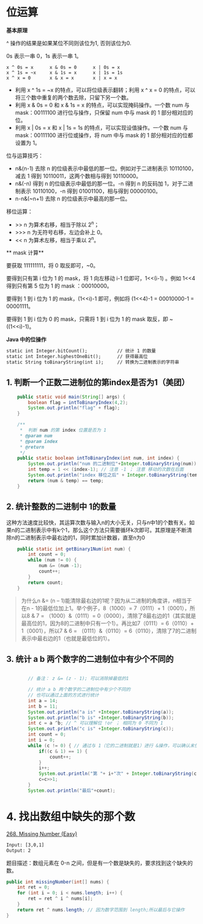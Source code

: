 # 位运算

**基本原理**  

^ 操作的结果是如果某位不同则该位为1, 否则该位为0.


0s 表示一串 0，1s 表示一串 1。

```
x ^ 0s = x      x & 0s = 0      x | 0s = x
x ^ 1s = ~x     x & 1s = x      x | 1s = 1s
x ^ x = 0       x & x = x       x | x = x
```

- 利用 x ^ 1s = \~x 的特点，可以将位级表示翻转；利用 x ^ x = 0 的特点，可以将三个数中重复的两个数去除，只留下另一个数。
- 利用 x & 0s = 0 和 x & 1s = x 的特点，可以实现掩码操作。一个数 num 与 mask：00111100 进行位与操作，只保留 num 中与 mask 的 1 部分相对应的位。
- 利用 x | 0s = x 和 x | 1s = 1s 的特点，可以实现设值操作。一个数 num 与 mask：00111100 进行位或操作，将 num 中与 mask 的 1 部分相对应的位都设置为 1。

位与运算技巧：

- n&(n-1) 去除 n 的位级表示中最低的那一位。例如对于二进制表示 10110100，减去 1 得到 10110011，这两个数相与得到 10110000。
- n&(-n) 得到 n 的位级表示中最低的那一位。-n 得到 n 的反码加 1，对于二进制表示 10110100，-n 得到 01001100，相与得到 00000100。
- n-n&(\~n+1) 去除 n 的位级表示中最高的那一位。

移位运算：

- \>\> n 为算术右移，相当于除以 2<sup>n</sup>；
- \>\>\> n 为无符号右移，左边会补上 0。
- &lt;&lt; n 为算术左移，相当于乘以 2<sup>n</sup>。

** mask 计算**  

要获取 111111111，将 0 取反即可，\~0。

要得到只有第 i 位为 1 的 mask，将 1 向左移动 i-1 位即可，1&lt;&lt;(i-1) 。例如 1&lt;&lt;4 得到只有第 5 位为 1 的 mask ：00010000。

要得到 1 到 i 位为 1 的 mask，(1&lt;&lt;i)-1 即可，例如将 (1&lt;&lt;4)-1 = 00010000-1 = 00001111。

要得到 1 到 i 位为 0 的 mask，只需将 1 到 i 位为 1 的 mask 取反，即 \~((1&lt;&lt;i)-1)。

**Java 中的位操作**  

```html
static int Integer.bitCount();           // 统计 1 的数量
static int Integer.highestOneBit();      // 获得最高位
static String toBinaryString(int i);     // 转换为二进制表示的字符串
```


## 1. 判断一个正数二进制位的第index是否为1（美团）

```java
    public static void main(String[] args) {
        boolean flag = intToBinaryIndex(4,2);
        System.out.println("flag" + flag);
    }

    /**
     *  判断 num 的第 index 位置是否为 1
     * @param num
     * @param index
     * @return
     */
    public static boolean intToBinaryIndex(int num, int index) {
        System.out.println("num 的二进制位"+Integer.toBinaryString(num));
        int temp = 1 << (index-1); // 注意 -1 ； 注意 移动的次数在后面
        System.out.println("index 移位之后" + Integer.toBinaryString(temp));
        return (num & temp) == temp;
    }
```

## 2. 统计整数的二进制中 1的数量

这种方法速度比较快，其运算次数与输入n的大小无关，只与n中1的个数有关。如果n的二进制表示中有k个1，那么这个方法只需要循环k次即可。其原理是不断清除n的二进制表示中最右边的1，同时累加计数器，直至n为0

```java
    public static int getBinary1Num(int num) {
        int count = 0;
        while (num != 0) {
            num &= (num -1);
            count++;
        }
        return count;
    }
```
> 为什么n &= (n – 1)能清除最右边的1呢？因为从二进制的角度讲，n相当于在n - 1的最低位加上1。举个例子，8（1000）= 7（0111）+ 1（0001），所以8 & 7 = （1000）&（0111）= 0（0000），清除了8最右边的1（其实就是最高位的1，因为8的二进制中只有一个1）。再比如7（0111）= 6（0110）+ 1（0001），所以7 & 6 = （0111）&（0110）= 6（0110），清除了7的二进制表示中最右边的1（也就是最低位的1）。

## 3. 统计 a b 两个数字的二进制位中有少个不同的
```java

        // 备注： z &= (z - 1); 可以消除掉最低的1

        // 统计 a b 两个数字的二进制位中有少个不同的
        // 也可以通过上面的方式进行统计
        int a = 14;
        int b = 11;
        System.out.println("a is" +Integer.toBinaryString(a));
        System.out.println("b is" +Integer.toBinaryString(b));
        int c = a ^b; // ^ 可以理解位 !or ； 相同为 0 不同为 1
        System.out.println("c is" +Integer.toBinaryString(c));
        int count = 0;
        int i = 0;
        while (c != 0) { // 通过与 1（它的二进制就是1）进行 &操作，可以确认末位是否为1 ，然后通过不断的右移消掉最右的
            if((c & 1) == 1) {
                count++;
            }
            i++;
            System.out.println("第 "+ i+"次" + Integer.toBinaryString(c));
            c=c>>1;
        }
        System.out.println("最后"+count);
```

# 4. 找出数组中缺失的那个数

[268. Missing Number (Easy)](https://leetcode.com/problems/missing-number/description/)

```html
Input: [3,0,1]
Output: 2
```

题目描述：数组元素在 0-n 之间，但是有一个数是缺失的，要求找到这个缺失的数。

```java
public int missingNumber(int[] nums) {
    int ret = 0;
    for (int i = 0; i < nums.length; i++) {
        ret = ret ^ i ^ nums[i];
    }
    return ret ^ nums.length; // 因为数字范围到 length;所以最后与它操作
}
